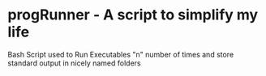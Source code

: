 # progRunner - A script to simplify my life
Bash Script used to Run Executables "n" number of times and store standard output in nicely named folders
